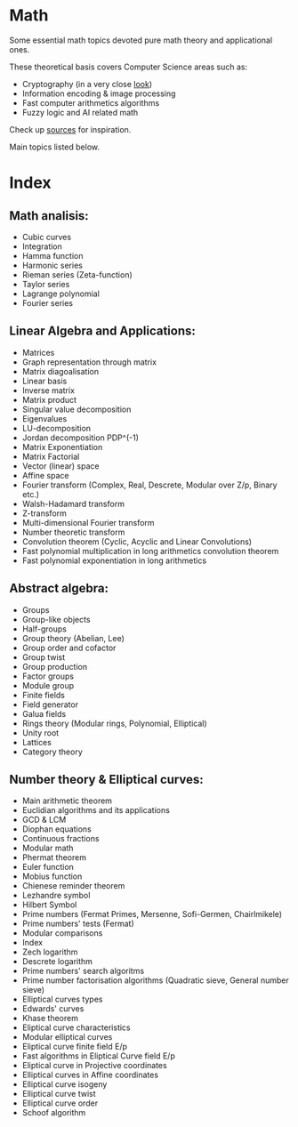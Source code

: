 # Math

Some essential math topics devoted pure math theory and applicational ones.

These theoretical basis covers Computer Science areas such as:
* Cryptography (in a very close [look](https://github.com/mstrielnikov/Cryptography#cryptography))
* Information encoding & image processing
* Fast computer arithmetics algorithms
* Fuzzy logic and AI related math

Check up [sources](https://github.com/mstrielnikov/Math/blob/main/resources.md#resources) for inspiration.

Main topics listed below.

# Index 

## Math analisis:
* Cubic curves
* Integration
* Hamma function
* Harmonic series
* Rieman series (Zeta-function)
* Taylor series
* Lagrange polynomial
* Fourier series 

## Linear Algebra and Applications:
* Matrices
* Graph representation through matrix
* Matrix diagoalisation
* Linear basis
* Inverse matrix
* Matrix product
* Singular value decomposition
* Eigenvalues
* LU-decomposition
* Jordan decomposition PDP^(-1)
* Matrix Exponentiation
* Matrix Factorial
* Vector (linear) space
* Affine space
* Fourier transform (Complex, Real, Descrete, Modular over Z/p, Binary etc.)
* Walsh-Hadamard transform
* Z-transform
* Multi-dimensional Fourier transform
* Number theoretic transform
* Convolution theorem (Cyclic, Acyclic and Linear Convolutions)
* Fast polynomial multiplication in long arithmetics convolution theorem
* Fast polynomial exponentiation in long arithmetics

## Abstract algebra:
* Groups
* Group-like objects
* Half-groups
* Group theory (Abelian, Lee)
* Group order and cofactor
* Group twist
* Group production
* Factor groups
* Module group
* Finite fields
* Field generator
* Galua fields
* Rings theory (Modular rings, Polynomial, Elliptical)
* Unity root
* Lattices
* Category theory

## Number theory & Elliptical curves:
* Main arithmetic theorem
* Euclidian algorithms and its applications
* GCD & LCM
* Diophan equations
* Continuous fractions
* Modular math
* Phermat theorem
* Euler function
* Mobius function
* Chienese reminder theorem
* Lezhandre symbol
* Hilbert Symbol
* Prime numbers (Fermat Primes, Mersenne, Sofi-Germen, Chairlmikele)
* Prime numbers' tests (Fermat)
* Modular comparisons
* Index
* Zech logarithm
* Descrete logarithm
* Prime numbers' search algoritms
* Prime number factorisation algorithms (Quadratic sieve, General number sieve)
* Elliptical curves types
* Edwards' curves
* Khase theorem
* Eliptical curve characteristics
* Modular elliptical curves
* Eliptical curve finite field E/p
* Fast algorithms in Eliptical Curve field E/p 
* Eliptical curve in Projective coordinates
* Elliptical curves in Affine coordinates
* Elliptical curve isogeny
* Elliptical curve twist
* Elliptical curve order
* Schoof algorithm
